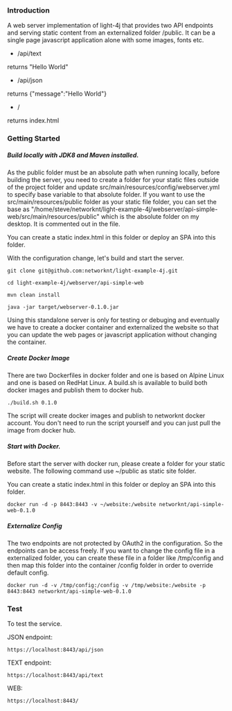 ### Introduction

A web server implementation of light-4j that provides two API endpoints and
serving static content from an externalized folder /public. It can be a single
page javascript application alone with some images, fonts etc.

- /api/text

returns "Hello World"

- /api/json

returns {"message":"Hello World"}

- /

returns index.html

### Getting Started

##### Build locally with JDK8 and Maven installed.

As the public folder must be an absolute path when running locally, before
building the server, you need to create a folder for your static files outside
of the project folder and update src/main/resources/config/webserver.yml to
specify base variable to that absolute folder. If you want to use the
src/main/resources/public folder as your static file folder, you can set the
base as "/home/steve/networknt/light-example-4j/webserver/api-simple-web/src/main/resources/public"
which is the absolute folder on my desktop. It is commented out in the file.

You can create a static index.html in this folder or deploy an SPA into
this folder.


With the configuration change, let's build and start the server.

```
git clone git@github.com:networknt/light-example-4j.git

cd light-example-4j/webserver/api-simple-web

mvn clean install

java -jar target/webserver-0.1.0.jar

```

Using this standalone server is only for testing or debuging and eventually we have
to create a docker container and externalized the website so that you can update
the web pages or javascript application without changing the container.


##### Create Docker Image

There are two Dockerfiles in docker folder and one is based on Alpine Linux and one is
based on RedHat Linux. A build.sh is available to build both docker images and publish
them to docker hub.

```
./build.sh 0.1.0
```

The script will create docker images and publish to networknt docker account. You don't
need to run the script yourself and you can just pull the image from docker hub.


##### Start with Docker.

Before start the server with docker run, please create a folder for your
static website. The following command use ~/public as static site folder.

You can create a static index.html in this folder or deploy an SPA into
this folder.

```
docker run -d -p 8443:8443 -v ~/website:/website networknt/api-simple-web-0.1.0
```

##### Externalize Config

The two endpoints are not protected by OAuth2 in the configuration. So the endpoints
can be access freely. If you want to change the config file in a externalized folder,
you can create these file in a folder like /tmp/config and then map this folder into
the container /config folder in order to override default config.

```
docker run -d -v /tmp/config:/config -v /tmp/website:/website -p 8443:8443 networknt/api-simple-web-0.1.0
```

### Test

To test the service.

JSON endpoint:

```
https://localhost:8443/api/json
```

TEXT endpoint:

```
https://localhost:8443/api/text
```

WEB:

```
https://localhost:8443/
```
